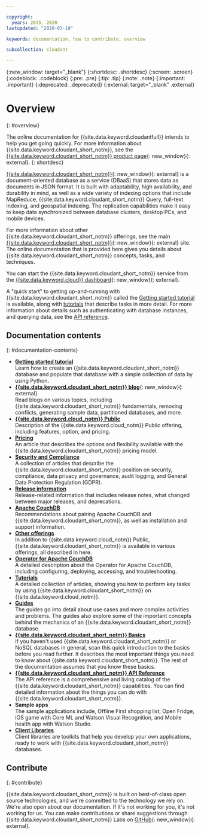 ```yaml
---

copyright:
  years: 2015, 2020
lastupdated: "2020-03-18"

keywords: documentation, how to contribute, overview

subcollection: cloudant

---
```


{:new_window: target="_blank"}
{:shortdesc: .shortdesc}
{:screen: .screen}
{:codeblock: .codeblock}
{:pre: .pre}
{:tip: .tip}
{:note: .note}
{:important: .important}
{:deprecated: .deprecated}
{:external: target="_blank" .external}

<!-- Acrolinx: 2020-03-18 -->

# Overview
{: #overview}

The online documentation for {{site.data.keyword.cloudantfull}} intends to help you get going quickly. For more information about {{site.data.keyword.cloudant_short_notm}}, see the [{{site.data.keyword.cloudant_short_notm}} product page](https://www.ibm.com/cloud/cloudant){: new_window}{: external}.
{: shortdesc}

[{{site.data.keyword.cloudant_short_notm}}](https://www.youtube.com/watch?v=qdMTLK2vYoI){: new_window}{: external}
is a document-oriented database as a service (DBaaS) that stores data as documents in JSON format.
It is built with adaptability,
high availability,
and durability in mind, as well as a wide variety of indexing options that include MapReduce,
{{site.data.keyword.cloudant_short_notm}} Query,
full-text indexing,
and geospatial indexing.
The replication capabilities make it easy to keep data synchronized between database clusters,
desktop PCs,
and mobile devices.

For more information about other {{site.data.keyword.cloudant_short_notm}} offerings,
see the main [{{site.data.keyword.cloudant_short_notm}}](https://www.ibm.com/cloud/cloudant){: new_window}{: external} site.
The online documentation that is provided here gives you
details about {{site.data.keyword.cloudant_short_notm}} concepts,
tasks, and techniques.

You can start the {{site.data.keyword.cloudant_short_notm}} service from the [{{site.data.keyword.cloud}} dashboard](https://cloud.ibm.com/catalog/services/cloudant){: new_window}{: external}.

A "quick start" to getting up-and-running with {{site.data.keyword.cloudant_short_notm}}
called the [Getting started tutorial](/docs/Cloudant?topic=cloudant-getting-started-with-cloudant) is available,
along with [tutorials](/docs/Cloudant?topic=cloudant-creating-an-ibm-cloudant-instance-on-ibm-cloud#creating-an-ibm-cloudant-instance-on-ibm-cloud) that describe tasks in more detail.
For more information about details such as authenticating with database instances,
and querying data, see the [API reference](/docs/Cloudant?topic=cloudant-api-reference-overview#api-reference-overview).

## Documentation contents
{: #documentation-contents}

*	[**Getting started tutorial**](/docs/Cloudant?topic=cloudant-getting-started-with-cloudant) 
	<br>Learn how to create an {{site.data.keyword.cloudant_short_notm}} database and populate that database with a simple collection of data by using Python.
*	[**{{site.data.keyword.cloudant_short_notm}} blog**](https://blog.cloudant.com/){: new_window}{: external}
	<br>Read blogs on various topics, including {{site.data.keyword.cloudant_short_notm}} fundamentals, removing conflicts, generating sample data, partitioned databases, and more. 
*	[**{{site.data.keyword.cloud_notm}} Public**](/docs/Cloudant?topic=cloudant-ibm-cloud-public#ibm-cloud-public)
	<br>Description of the {{site.data.keyword.cloud_notm}} Public offering, including features, option, and pricing. 
*	[**Pricing**](/docs/Cloudant?topic=cloudant-pricing#pricing)
	<br>An article that describes the options and flexibility available with the {{site.data.keyword.cloudant_short_notm}} pricing model. 
*	[**Security and Compliance**](/docs/Cloudant?topic=cloudant-security#security)	  <br>A collection of articles that describe the {{site.data.keyword.cloudant_short_notm}} position on security, compliance, data privacy and governance, audit logging, and General Data Protection Regulation (GDPR).
*	[**Release information**](/docs/Cloudant?topic=cloudant-release-notes#release-notes) <br>Release-related information that includes release notes, what changed between major releases, and deprecations. 
*   [**Apache CouchDB**](/docs/Cloudant?topic=cloudant-apache-couchdb-overview) <br>Recommendations about pairing Apache CouchDB and {{site.data.keyword.cloudant_short_notm}}, as well as installation and support information. 
*	[**Other offerings**](/docs/Cloudant?topic=cloudant-ibm-cloud-dedicated#ibm-cloud-dedicated) <br>In addition to {{site.data.keyword.cloud_notm}} Public, {{site.data.keyword.cloudant_short_notm}} is available in various offerings, all described in here.
*	[**Operator for Apache CouchDB**](/docs/Cloudant?topic=cloudant-apache-couchdb-operator) <br>A detailed description about the Operator for Apache CouchDB, including configuring, deploying, accessing, and troubleshooting. 
*   [**Tutorials**](/docs/Cloudant?topic=cloudant-creating-an-ibm-cloudant-instance-on-ibm-cloud#creating-an-ibm-cloudant-instance-on-ibm-cloud) <br>A detailed collection of articles,
  showing you how to perform key tasks by using {{site.data.keyword.cloudant_short_notm}} on {{site.data.keyword.cloud_notm}}.
*	[**Guides**](/docs/Cloudant?topic=cloudant-authorized-curl-acurl-#authorized-curl-acurl-) <br>The guides go into detail about
	use cases and more complex activities and problems.
	The guides also explore some of the important concepts behind the mechanics of an {{site.data.keyword.cloudant_short_notm}} database.
*	[**{{site.data.keyword.cloudant_short_notm}} Basics**](/docs/Cloudant?topic=cloudant-ibm-cloudant-basics#ibm-cloudant-basics) <br>If you haven't used {{site.data.keyword.cloudant_short_notm}} or NoSQL databases in general,
	scan this quick introduction to the basics before you read further.
	It describes the most important things you need to know about {{site.data.keyword.cloudant_short_notm}}.
	The rest of the documentation assumes that you know these basics.
*	[**{{site.data.keyword.cloudant_short_notm}} API Reference**](/docs/Cloudant?topic=cloudant-api-reference-overview#api-reference-overview) <br>The API reference is a
	comprehensive and living catalog of the {{site.data.keyword.cloudant_short_notm}} capabilities.
	You can find detailed information about the things you can do with {{site.data.keyword.cloudant_short_notm}}.
*	**Sample apps** <br>The sample applications include, Offline First shopping list, Open Fridge, iOS game with Core ML and Watson Visual Recognition, and Mobile health app with Watson Studio. 
*	[**Client Libraries**](/docs/Cloudant?topic=cloudant-client-libraries#client-libraries) <br>Client libraries are toolkits that
	help you develop your own applications,
	ready to work with {{site.data.keyword.cloudant_short_notm}} databases.

## Contribute
{: #contribute}

{{site.data.keyword.cloudant_short_notm}} is built on best-of-class open source technologies,
and we're committed to the technology we rely on.
We're also open about our documentation.
If it's not working for you,
it's not working for us.
You can make contributions or share suggestions through
{{site.data.keyword.cloudant_short_notm}} Labs on [GitHub](https://github.com/cloudant-labs/slate){: new_window}{: external}.
